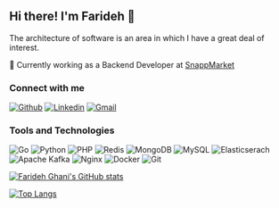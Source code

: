 ## Hi there! I'm Farideh 👋

The architecture of software is an area in which I have a great deal of interest.

💼 Currently working as a Backend Developer at [SnappMarket](https://snapp.market/)<br>

### Connect with me 
[![Github](https://img.shields.io/badge/-Github-000?style=flat&logo=Github&logoColor=white)](https://github.com/FaridehGhani)
[![Linkedin](https://img.shields.io/badge/-LinkedIn-blue?style=flat&logo=Linkedin&logoColor=white)](https://www.linkedin.com/in/farideh-ghani/)
[![Gmail](https://img.shields.io/badge/-Gmail-c14438?style=flat&logo=Gmail&logoColor=white)](mailto:farideh.ghani.fgh@gmail.com)

### Tools and Technologies
![Go](https://img.shields.io/badge/-Go-000000?style=flat&logo=go)
![Python](https://img.shields.io/badge/-Python-000000?style=flat&logo=Python)
![PHP](https://img.shields.io/badge/-PHP-000000?style=flat&logo=php)
![Redis](https://img.shields.io/badge/-Redis-000000?style=flat&logo=Redis)
![MongoDB](https://img.shields.io/badge/-MongoDB-000000?style=flat&logo=MongoDB)
![MySQL](https://img.shields.io/badge/-MySQL-000000?style=flat&logo=mysql)
![Elasticserach](https://img.shields.io/badge/-Elasticsearch-000000?style=flat&logo=Elasticsearch)
![Apache Kafka](https://img.shields.io/badge/-Apache%20Kafka-000000?style=flat&logo=Apache%20Kafka)
![Nginx](https://img.shields.io/badge/-nginx-000000?style=flat&logo=nginx)
![Docker](https://img.shields.io/badge/-docker-000000?style=flat&logo=docker)
![Git](https://img.shields.io/badge/-Git-000000?style=flat&logo=git)

[![Farideh Ghani's GitHub stats](https://github-readme-stats.vercel.app/api?username=FaridehGhani&count_private=true&show_icons=true)](https://github.com/anuraghazra/github-readme-stats)

[![Top Langs](https://github-readme-stats.vercel.app/api/top-langs/?username=FaridehGhani&layout=compact)](https://github.com/anuraghazra/github-readme-stats)
